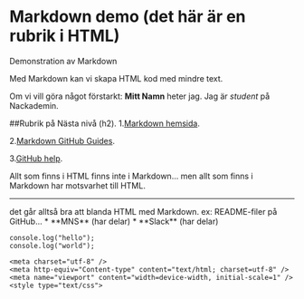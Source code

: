 # Markdown demo (det här är en rubrik i HTML)
Demonstration av  Markdown

Med Markdown kan vi skapa HTML kod med mindre text.

Om vi vill göra något förstarkt:
**Mitt Namn** heter jag. Jag är _student_ på Nackademin. 

##Rubrik på Nästa nivå (h2).
1.[Markdown hemsida](https://daringfireball.net/projects/markdown/basics).

2.[Markdown GitHub Guides](https://guides.github.com/features/mastering-markdown/).

3.[GitHub help](https://help.github.com/categories/writing-on-github/).

Allt som finns i HTML finns inte i Markdown...
men allt som finns i Markdown har motsvarhet till HTML.

<hr> det går alltså bra att blanda HTML med Markdown.
ex: README-filer på GitHub...
* **MNS** (har delar)
* **Slack** (har delar)

```
console.log("hello");
console.log("world");
```
```
<meta charset="utf-8" />
<meta http-equiv="Content-type" content="text/html; charset=utf-8" />
<meta name="viewport" content="width=device-width, initial-scale=1" />
<style type="text/css">
```
